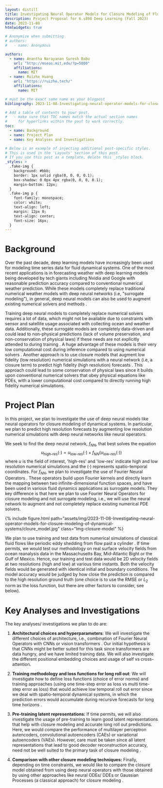 ```yaml
---
layout: distill
title: Investigating Neural Operator Models for Closure Modeling of Fluid Dynamical Systems
description: Project Proposal for 6.s898 Deep Learning (Fall 2023)
date: 2023-11-08
htmlwidgets: true

# Anonymize when submitting
# authors:
#   - name: Anonymous

authors:
  - name: Anantha Narayanan Suresh Babu 
    url: "http://mseas.mit.edu/?p=5800"
    affiliations:
      name: MIT
  - name: Ruizhe Huang
    url: "https://ruizhe.tech/"
    affiliations:
      name: MIT

# must be the exact same name as your blogpost
bibliography: 2023-11-08-Investigating-neural-operator-models-for-closure-modeling-of-dynamical-systems.bib 

# Add a table of contents to your post.
#   - make sure that TOC names match the actual section names
#     for hyperlinks within the post to work correctly.
toc:
  - name: Background
  - name: Project Plan
  - name: Key Analyses and Investigations

# Below is an example of injecting additional post-specific styles.
# This is used in the 'Layouts' section of this post.
# If you use this post as a template, delete this _styles block.
_styles: >
  .fake-img {
    background: #bbb;
    border: 1px solid rgba(0, 0, 0, 0.1);
    box-shadow: 0 0px 4px rgba(0, 0, 0, 0.1);
    margin-bottom: 12px;
  }
  .fake-img p {
    font-family: monospace;
    color: white;
    text-align: left;
    margin: 12px 0;
    text-align: center;
    font-size: 16px;
  }
---
```


# Background

Over the past decade, deep learning models have increasingly been used for modeling time series data for fluid dynamical systems. One of the most recent applications is in forecasting weather <d-cite key="schultz2021can"></d-cite> with deep learning models being developed by tech giants including Nvidia <d-cite key="pathak2022fourcastnet"></d-cite> and Google <d-cite key="lam2022graphcast"></d-cite> with reasonable prediction accuracy compared to conventional numerical weather prediction. While these models completely replace traditional numerical weather models with deep neural networks (i.e, \"surrogate modeling\"), in general, deep neural models can also be used to augment existing numerical solvers and methods <d-cite key="lino2023current"></d-cite>.

Training deep neural models to completely replace numerical solvers requires a lot of data, which might not be available due to constraints with sensor and satellite usage associated with collecting ocean and weather data. Additionally, these surrogate models are completely data-driven and could lead to non-physical predictions (lack of volume preservation, and non-conservation of physical laws) if these needs are not explicitly attended to during training <d-cite key="lino2023current"></d-cite>. A huge advantage of these models is their very low computational cost during inference compared to using numerical solvers <d-cite key="pathak2022fourcastnet"></d-cite>. Another approach is to use closure models that augment low fidelity (low resolution) numerical simulations with a neural network (i.e, a closure term) to predict high fidelity (high resolution) forecasts <d-cite key="gupta2021neural"></d-cite>. This approach could lead to some conservation of physical laws since it builds upon conventional numerical solvers that obey physical equations like PDEs, with a lower computational cost compared to directly running high fidelity numerical simulations.

# Project Plan

In this project, we plan to investigate the use of deep neural models like neural operators for closure modeling of dynamical systems. In particular, we plan to predict high resolution forecasts by augmenting low resolution numerical simulations with deep neural networks like neural operators.

We seek to find the deep neural network, $f_{NN}$, that best solves the equation
$$
u_{\text{high-res}}(\cdot)=u_{\text{low-res}}(\cdot) + f_{NN}(u_{\text{low-res}}(\cdot))
$$
where $u$ is the field of interest, 'high-res' and 'low-res' indicate high and low resolution numerical simulations and the $(\cdot)$ represents spatio-temporal coordinates. For $f_{NN}$, we plan to investigate the use of Fourier Neural Operators <d-cite key="li2020fourier"></d-cite>. These operators build upon Fourier kernels and directly learn the mapping between two infinite-dimensional function spaces, and have been used in various fluid dynamics applications as surrogate models. They key difference is that here we plan to use Fourier Neural Operators for closure modeling and not surrogate modeling, i.e., we will use the neural network to augment and not completely replace existing numerical PDE solvers.

{% include figure.html path="assets/img/2023-11-08-Investigating-neural-operator-models-for-closure-modeling-of-dynamical-systems/cloure_model.jpg" class="Img-closure-model" %}


We plan to use training and test data from numerical simulations of classical fluid flows like periodic eddy shedding from flow past a cylinder <d-cite key="cohen2004fluid"></d-cite>. If time permits, we would test our methodology on real surface velocity fields from ocean reanalysis data in the Massachusetts Bay, Mid-Atlantic Bight or the Gulf of Mexico. Hence, our training and test data would be 2D velocity fields at two resolutions (high and low) at various time instants. Both the velocity fields would be generated with identical initial and boundary conditions. The model accuracy would be judged by how close the prediction is compared to the high resolution ground truth (one choice is to use the RMSE or $L_2$ norm as the loss function, but there are other factors to consider, see below).

# Key Analyses and Investigations

The key analyses/ investigations we plan to do are:

1.  **Architectural choices and hyperparameters**: We will investigate the different choices of architecture, i.e., combination of Fourier Neural Operators with CNNs or vision transformers <d-cite key="pathak2022fourcastnet"></d-cite>. Our initial hypothesis is that CNNs might be better suited for this task since transformers are data hungry, and we have limited training data. We will also investigate the different positional embedding choices and usage of self vs
    cross-attention.
    
2.  **Training methodology and loss functions for long roll out**: We will investigate how to define loss functions (choice of error norms) and training approaches (using one time-step error as loss vs multi time-step error as loss) that would achieve low temporal roll out error since we deal with spatio-temporal dynamical systems, in which the prediction errors would accumulate during recursive forecasts for long time horizons <d-cite key="lippe2023pde"></d-cite>.
    
3.  **Pre-training latent representations:** If time permits, we will also investigate the usage of pre-training to learn good latent representations that help with closure modeling and accurate long roll out predictions. Here, we would compare the performance of multilayer perceptron autencoders, convolutional autoencoders (CAEs) or variational autoencoders (VAEs). However, care must be taken since all latent representations that lead to good decoder reconstruction accuracy, need not be well suited to the primary task of closure modeling <d-cite key="kontolati2023learning"></d-cite>.
    
4.  **Comparison with other closure modeling techniques:** Finally, depending on time constraints, we would like to compare the closure model obtained from using deep neural operators with those obtained by using other approaches like neural ODEs/ DDEs <d-cite key="gupta2021neural"></d-cite> or Gaussian Processes (a classical approach) for closure modeling <d-cite key="anh2000technique"></d-cite>.

